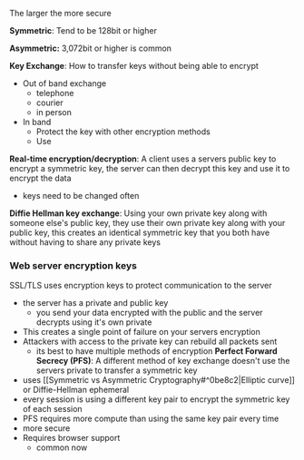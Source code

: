 The larger the more secure

**Symmetric**: 
Tend to be 128bit or higher 

**Asymmetric:**
3,072bit or higher is common

**Key Exchange**: 
How to transfer keys without being able to encrypt
- Out of band exchange
	- telephone 
	- courier
	- in person
- In band 
	- Protect the key with other encryption methods
	- Use 


**Real-time encryption/decryption**: 
A client uses a servers public key to encrypt a symmetric key, the server can then decrypt this key and use it to encrypt the data 
- keys need to be changed often

**Diffie Hellman key exchange**: 
Using your own private key along with someone else's public key, they use their own private key along with your public key, this creates an identical symmetric key that you both have without having to share any private keys 


### Web server encryption keys

SSL/TLS uses encryption keys to protect communication to the server 
- the server has a private and public key
	- you send your data encrypted with the public and the server decrypts using it's own private 
- This creates a single point of failure on your servers encryption
- Attackers with access to the private key can rebuild all packets sent 
	- its best to have multiple methods of encryption
**Perfect Forward Secrecy (PFS)**:
A different method of key exchange doesn't use the servers private to transfer a symmetric key
- uses [[Symmetric vs Asymmetric Cryptography#^0be8c2|Elliptic curve]] or Diffie-Hellman ephemeral
- every session is using a different key pair to encrypt the symmetric key of each session
- PFS requires more compute than using the same key pair every time
- more secure 
- Requires browser support
	- common now 

